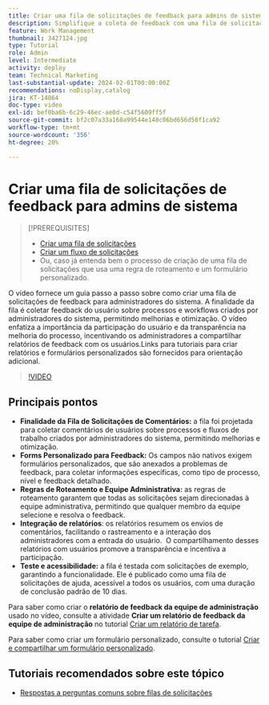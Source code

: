 ```yaml
---
title: Criar uma fila de solicitações de feedback para admins de sistema
description: Simplifique a coleta de feedback com uma fila de solicitações dedicada, utilizando formulários personalizados para entrada detalhada, regras de roteamento para enviar envios diretos à equipe de administração, integração de relatórios para insights acionáveis e publicação de filas de solicitações de ajuda acessíveis com uma duração padrão de conclusão de 10 dias.
feature: Work Management
thumbnail: 3427124.jpg
type: Tutorial
role: Admin
level: Intermediate
activity: deploy
team: Technical Marketing
last-substantial-update: 2024-02-01T00:00:00Z
recommendations: noDisplay,catalog
jira: KT-14864
doc-type: video
exl-id: bef0ba6b-6c29-46ec-ae0d-c54f5609ff5f
source-git-commit: bf2c07a33a168a99544e148c06bd656d50f1ca92
workflow-type: tm+mt
source-wordcount: '356'
ht-degree: 20%

---
```


# Criar uma fila de solicitações de feedback para admins de sistema

>[!PREREQUISITES]
>
>* [Criar uma fila de solicitações](https://experienceleague.adobe.com/docs/workfront-learn/tutorials-workfront/manage-work/request-queues/create-a-request-queue.html?lang=pt-BR)
>* [Criar um fluxo de solicitações](https://experienceleague.adobe.com/docs/workfront-learn/tutorials-workfront/manage-work/request-queues/create-a-request-flow.html?lang=pt-BR)
>* Ou, caso já entenda bem o processo de criação de uma fila de solicitações que usa uma regra de roteamento e um formulário personalizado.

O vídeo fornece um guia passo a passo sobre como criar uma fila de solicitações de feedback para administradores do sistema.
&#x200B;A finalidade da fila é coletar feedback do usuário sobre processos e workflows criados por administradores do sistema, permitindo melhorias e otimização.
O vídeo enfatiza a importância da participação do usuário e da transparência na melhoria do processo, incentivando os administradores a compartilhar relatórios de feedback com os usuários.
&#x200B;Links para tutoriais para criar relatórios e formulários personalizados são fornecidos para orientação adicional.


>[!VIDEO](https://video.tv.adobe.com/v/3427124/?quality=12&learn=on)

## Principais pontos

* **Finalidade da Fila de Solicitações de Comentários:** a fila foi projetada para coletar comentários de usuários sobre processos e fluxos de trabalho criados por administradores do sistema, permitindo melhorias e otimização.&#x200B;
* **Forms Personalizado para Feedback:** Os campos não nativos exigem formulários personalizados, que são anexados a problemas de feedback, para coletar informações específicas, como tipo de processo, nível e feedback detalhado.
* **Regras de Roteamento e Equipe Administrativa:** as regras de roteamento garantem que todas as solicitações sejam direcionadas à equipe administrativa, permitindo que qualquer membro da equipe selecione e resolva o feedback.
* **Integração de relatórios**: os relatórios resumem os envios de comentários, facilitando o rastreamento e a interação dos administradores com a entrada do usuário. &#x200B; O compartilhamento desses relatórios com usuários promove a transparência e incentiva a participação.
* **Teste e acessibilidade:** a fila é testada com solicitações de exemplo, garantindo a funcionalidade. Ele é publicado como uma fila de solicitações de ajuda, acessível a todos os usuários, com uma duração de conclusão padrão de 10 dias.


Para saber como criar o **relatório de feedback da equipe de administração** usado no vídeo, consulte a atividade **Criar um relatório de feedback da equipe de administração** no tutorial [Criar um relatório de tarefa](https://experienceleague.adobe.com/en/docs/workfront-learn/tutorials-workfront/reporting/basic-reporting/create-a-task-report#activity-2-create-an-admin-team-feedback-report).

Para saber como criar um formulário personalizado, consulte o tutorial [Criar e compartilhar um formulário personalizado](https://experienceleague.adobe.com/docs/workfront-learn/tutorials-workfront/custom-data/custom-forms/custom-forms-creating-and-sharing-a-custom-form.html?lang=pt-BR).

## Tutoriais recomendados sobre este tópico

* [Respostas a perguntas comuns sobre filas de solicitações](/help/manage-work/request-queues/request-queue-faq.md)
